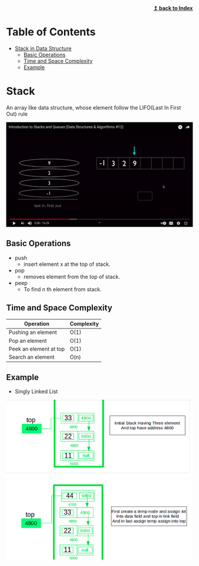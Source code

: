 <div align="right">
    <b><a href="README.md">↥ back to Index</a></b>
</div>

Table of Contents
=================

   * [Stack in Data Structure](#stack)
      * [Basic Operations](#basic-operations)
      * [Time and Space Complexity](#time-and-space-complexity)
      * [Example](#example)

# Stack

An array like data structure, whose element follow the LIFO(Last In First Out) rule

![Stack](images/Stack/Stack.png "Stack")

## Basic Operations

- push
  - insert element x at the top of stack.
- pop
  - removes element from the top of stack.
- peep
  - To find n th element from stack.

## Time and Space Complexity

| Operation |  Complexity |
| ------------- | ------------- |
| Pushing an element | O(1) |  
| Pop an element| O(1) |
| Peek an element at top | O(1) |
| Search an element | O(n) |

## Example

- Singly Linked List

![Stack](images/Stack/Singlylinkedlist.png "Stack")